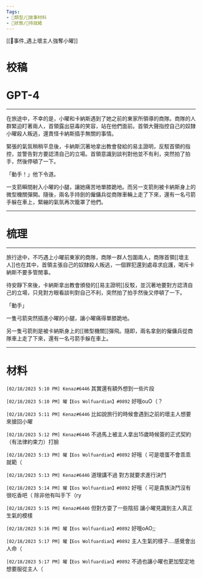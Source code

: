 ```yaml
---
Tags:
- 📎類型/🧱故事材料
- 📎狀態/💠待就緒
---
```

[[📄事件_遇上壞主人強奪小曜]]

# 校稿


# GPT-4
---

在旅途中，不幸的是，小曜和卡納斯遇到了她之前的東家所領導的商隊。商隊的人群緊迫盯著兩人，首領露出惡毒的笑容，站在他們面前。首領大聲指控自己的奴隸小曜殺人叛逃，還責怪卡納斯插手無關的事情。

緊張的氣氛稍稍平息後，卡納斯沉著地拿出教會發給的易主證明，反駁首領的指控，並警告對方要認清自己的立場。首領意識到談判對他並不有利，突然拍了拍手，然後停頓了一下。

「動手！」他下令道。

一支箭瞬間射入小曜的小腿，讓她痛苦地單膝跪地。而另一支箭則被卡納斯身上的微型機關彈開。隨後，兩名手持劍的僱傭兵從商隊車輛上走了下來，還有一名弓箭手躲在車上，緊繃的氣氛再次籠罩了他們。

---

# 梳理
---

旅行途中，不巧遇上小曜前東家的商隊，商隊一群人包圍兩人，商隊首領[[壞主人]]也在其中，首領主張自己的奴隸殺人叛逃，一個罪犯還到處尋求庇護，喝斥卡納斯不要多管閒事。

待安靜下來後，卡納斯拿出教會頒發的[[易主證明]]反駁，並沉著地要對方認清自己的立場，只見對方眼看談判對自己不利，突然拍了拍手然後又停頓了一下。

「動手」

一隻弓箭突然插進小曜的小腿，讓小曜痛得單膝跪地。

另一隻弓箭則是被卡納斯身上的[[微型機關]]彈飛。隨即，兩名拿劍的僱傭兵從商隊車上走了下來，還有一名弓箭手躲在車上。

---

# 材料
`[02/18/2023 5:10 PM] Kenaz#6446`
其實還有額外想到一些片段

`[02/18/2023 5:10 PM] 曜【Eos Wolfuardian】#0892`
好哦ouO（？


`[02/18/2023 5:11 PM] Kenaz#6446`
比如說旅行的時候會遇到之前的壞主人想要來搶回小曜


`[02/18/2023 5:12 PM] Kenaz#6446`
不過馬上被主人拿出15歲時候簽的正式契約（有法律約束力）打臉


`[02/18/2023 5:13 PM] 曜【Eos Wolfuardian】#0892`
好哦（
可是壞蛋不會乖乖就範（


`[02/18/2023 5:13 PM] Kenaz#6446`
道理講不過 對方就要求進行決鬥


`[02/18/2023 5:14 PM] 曜【Eos Wolfuardian】#0892`
好哦（
可是貴族決鬥沒有很吃香吧（
除非他有叫手下（ry


`[02/18/2023 5:15 PM] Kenaz#6446`
但對方耍了一些陰招 讓小曜見識到主人真正生氣的模樣


`[02/18/2023 5:16 PM] 曜【Eos Wolfuardian】#0892`
好哦oAO;;


`[02/18/2023 5:17 PM] 曜【Eos Wolfuardian】#0892`
主人生氣的樣子....感覺會出人命（


`[02/18/2023 5:17 PM] 曜【Eos Wolfuardian】#0892`
不過也讓小曜也更加堅定地想要服從主人（